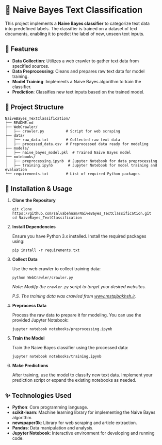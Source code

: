 # 📝 Naive Bayes Text Classification

This project implements a **Naive Bayes classifier** to categorize text data into predefined labels. The classifier is trained on a dataset of text documents, enabling it to predict the label of new, unseen text inputs.

## 📌 Features

- **Data Collection**: Utilizes a web crawler to gather text data from specified sources.
- **Data Preprocessing**: Cleans and prepares raw text data for model training.
- **Model Training**: Implements a Naive Bayes algorithm to train the classifier.
- **Prediction**: Classifies new text inputs based on the trained model.

## 📂 Project Structure

    NaiveBayes_TextClassification/
    ├── README.md
    ├── WebCrawler/
    │   ├── crawler.py          # Script for web scraping
    ├── data/
    │   ├── raw_data.txt        # Collected raw text data
    │   ├── processed_data.csv  # Preprocessed data ready for modeling
    ├── models/
    │   ├── naive_bayes_model.pkl  # Trained Naive Bayes model
    ├── notebooks/
    │   ├── preprocessing.ipynb  # Jupyter Notebook for data preprocessing
    │   ├── training.ipynb       # Jupyter Notebook for model training and evaluation
    └── requirements.txt        # List of required Python packages

## 🚀 Installation & Usage

1. **Clone the Repository**

       git clone https://github.com/salvabehnam/NaiveBayes_TextClassification.git
       cd NaiveBayes_TextClassification

2. **Install Dependencies**

   Ensure you have Python 3.x installed. Install the required packages using:

       pip install -r requirements.txt

3. **Collect Data**

   Use the web crawler to collect training data:

       python WebCrawler/crawler.py

   *Note: Modify the `crawler.py` script to target your desired websites.*
   
   *P.S. The training data was crawled from www.mstajbakhsh.ir.*

5. **Preprocess Data**

   Process the raw data to prepare it for modeling. You can use the provided Jupyter Notebook:

       jupyter notebook notebooks/preprocessing.ipynb

6. **Train the Model**

   Train the Naive Bayes classifier using the processed data:

       jupyter notebook notebooks/training.ipynb

7. **Make Predictions**

   After training, use the model to classify new text data. Implement your prediction script or expand the existing notebooks as needed.

## ✨ Technologies Used

- **Python**: Core programming language.
- **scikit-learn**: Machine learning library for implementing the Naive Bayes algorithm.
- **newspaper3k**: Library for web scraping and article extraction.
- **Pandas**: Data manipulation and analysis.
- **Jupyter Notebook**: Interactive environment for developing and running code.



